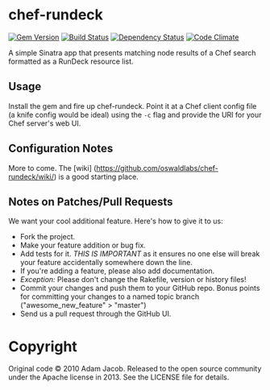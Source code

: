 # chef-rundeck
[![Gem Version](https://badge.fury.io/rb/chef-rundeck.png)](http://badge.fury.io/rb/chef-rundeck)
[![Build Status](https://secure.travis-ci.org/oswaldlabs/chef-rundeck.png?branch=master)](http://travis-ci.org/oswaldlabs/chef-rundeck)
[![Dependency Status](https://gemnasium.com/oswaldlabs/chef-rundeck.png?travis)](https://gemnasium.com/oswaldlabs/chef-rundeck)
[![Code Climate](https://codeclimate.com/github/oswaldlabs/chef-rundeck.png)](https://codeclimate.com/github/oswaldlabs/chef-rundeck)

A simple Sinatra app that presents matching node results of a Chef search formatted as a RunDeck resource list.

## Usage

Install the gem and fire up chef-rundeck.  Point it at a Chef client config file (a knife config would be ideal) using the `-c` flag and provide the URI for your Chef server's web UI.

## Configuration Notes

More to come. The [wiki] (https://github.com/oswaldlabs/chef-rundeck/wiki/) is a good starting place.

## Notes on Patches/Pull Requests

We want your cool additional feature.  Here's how to give it to us:

* Fork the project.
* Make your feature addition or bug fix.
* Add tests for it.  *THIS IS IMPORTANT* as it ensures no one else will break your feature accidentally somewhere down the line.
* If you're adding a feature, please also add documentation.
* *Exception:* Please don't change the Rakefile, version or history files!
* Commit your changes and push them to your GitHub repo.  Bonus points for committing your changes to a named topic branch ("awesome_new_feature" > "master")
* Send us a pull request through the GitHub UI.

# Copyright

Original code © 2010 Adam Jacob.  Released to the open source community under the Apache license in 2013.  See the LICENSE file for details.
